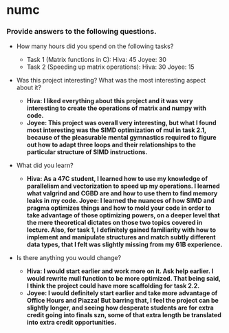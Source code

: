 # numc

### Provide answers to the following questions.
- How many hours did you spend on the following tasks?

  - Task 1 (Matrix functions in C): Hiva: 45 Joyee: 30
  - Task 2 (Speeding up matrix operations): Hiva: 30 Joyee: 15

- Was this project interesting? What was the most interesting aspect about it?

  - <b> Hiva: I liked everything about this project and it was very interesting to create the operations of matrix and numpy with code.
  - Joyee: This project was overall very interesting, but what I found most interesting was the SIMD optimization of mul in task 2.1, because of the pleasurable mental gymnastics required to figure out how to adapt three loops and their relationships to the particular structure of SIMD instructions.</b>

- What did you learn?

  - <b> Hiva: As a 47C student, I learned how to use my knowledge of parallelism and vectorization to speed up my operations. I learned what valgrind and CGBD are and how to use them to find memory leaks in my code.
  Joyee: I learned the nuances of how SIMD and pragma optimizes things and how to mold your code in order to take advantage of those optimizing powers, on a deeper level that the mere theoretical dictates on those two topics covered in lecture. Also, for task 1, I definitely gained familiarity with how to implement and manipulate structures and match subtly different data types, that I felt was slightly missing from my 61B experience.</b>

- Is there anything you would change?

  - <b>Hiva: I would start earlier and work more on it. Ask help earlier. I would rewrite mull function to be more optimized. That being said, I think the project could have more scaffolding for task 2.2. 
  - Joyee: I would definitely start earlier and take more advantage of Office Hours and Piazza! But barring that, I feel the project can be slightly longer, and seeing how desperate students are for extra credit going into finals szn, some of that extra length be translated into extra credit opportunities.</b>
